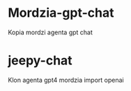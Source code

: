 # Mordzia-gpt-chat
Kopia mordzi agenta gpt chat
# jeepy-chat
Klon agenta gpt4 mordzia 
import openai

